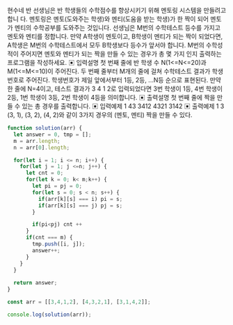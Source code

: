 현수네 반 선생님은 반 학생들의 수학점수를 향상시키기 위해 멘토링 시스템을 만들려고 합니 다. 멘토링은 멘토(도와주는 학생)와 멘티(도움을 받는 학생)가 한 짝이 되어 멘토가 멘티의 수학공부를 도와주는 것입니다.
선생님은 M번의 수학테스트 등수를 가지고 멘토와 멘티를 정합니다.
만약 A학생이 멘토이고, B학생이 멘티가 되는 짝이 되었다면, A학생은 M번의 수학테스트에서 모두 B학생보다 등수가 앞서야 합니다.
M번의 수학성적이 주어지면 멘토와 멘티가 되는 짝을 만들 수 있는 경우가 총 몇 가지 인지 출력하는 프로그램을 작성하세요.
▣ 입력설명
첫 번째 줄에 반 학생 수 N(1<=N<=20)과 M(1<=M<=10)이 주어진다.
두 번째 줄부터 M개의 줄에 걸쳐 수학테스트 결과가 학생번호로 주어진다. 학생번호가 제일 앞에서부터 1등, 2등, ...N등 순으로 표현된다.
만약 한 줄에 N=4이고, 테스트 결과가 3 4 1 2로 입력되었다면 3번 학생이 1등, 4번 학생이 2등, 1번 학생이 3등, 2번 학생이 4등을 의미합니다.
▣ 출력설명
첫 번째 줄에 짝을 만들 수 있는 총 경우를 출력합니다.
▣ 입력예제 1 43
3412 4321 3142
▣ 출력예제 1 3
(3, 1), (3, 2), (4, 2)와 같이 3가지 경우의 (멘토, 멘티) 짝을 만들 수 있다.

```javascript
function solution(arr) {
  let answer = 0, tmp = [];
  m = arr.length;
  n = arr[0].length;

  for(let i = 1; i <= n; i++) {
    for(let j = 1; j <=n; j++) {
      let cnt = 0;
      for(let k = 0; k< m;k++) {
        let pi = pj = 0;
        for(let s = 0; s < n; s++) {
          if(arr[k][s] === i) pi = s;
          if(arr[k][s] === j) pj = s;
        }

        if(pi<pj) cnt ++
      }
      if(cnt === m) {
        tmp.push([i, j]);
        answer++;
      } 
    }
  }
  
  return answer;
}

const arr = [[3,4,1,2], [4,3,2,1], [3,1,4,2]];

console.log(solution(arr));
```